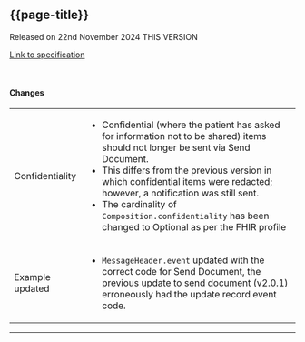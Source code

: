 ## {{page-title}}

<span class="nhsd-a-tag nhsd-a-tag--bg-light-blue">Released on 22nd November 2024</span>
<span class="nhsd-a-tag nhsd-a-tag--bg-light-green">THIS VERSION</span>

[Link to specification](https://simplifier.net/guide/gp-connect-send-document/Home/Introduction/Introduction?version=2.0.2-public-beta)

<br />

#### Changes

<table data-responsive>
    <tbody>
        <!-- Confidentiality -->
       <tr>
            <td class="nhsd-m-table__highlighted-items">Confidentiality</td>
            <td>
                <ul>
                    <li>Confidential (where the patient has asked for information not to be shared) items should not longer be sent via Send Document.</li>
                    <li>This differs from the previous version in which confidential items were redacted; however, a notification was still sent.</li>
                    <li>The cardinality of <code>Composition.confidentiality</code> has been changed to Optional as per the FHIR profile</li>
                </ul>
            </td>
        </tr>
        <!-- Example updated -->
       <tr>
            <td class="nhsd-m-table__highlighted-items">Example updated</td>
            <td>
                <ul>
                    <li><code>MessageHeader.event</code> updated with the correct code for Send Document, the previous update to send document (v2.0.1) erroneously had the update record event code.</li>
                </ul>
            </td>
        </tr>
    </tbody>
</table>

---